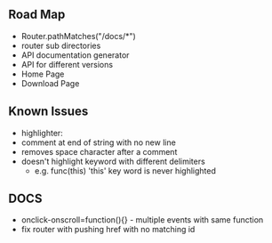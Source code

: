 ## Road Map
* Router.pathMatches("/docs/\*")
* router sub directories
* API documentation generator
* API for different versions
* Home Page
* Download Page

## Known Issues
* highlighter:
 * comment at end of string with no new line
 * removes space character after a comment
 * doesn't highlight keyword with different delimiters
   * e.g. func(this) 'this' key word is never highlighted

## DOCS
* onclick-onscroll=function(){} - multiple events with same function
* fix router with pushing href with no matching id
